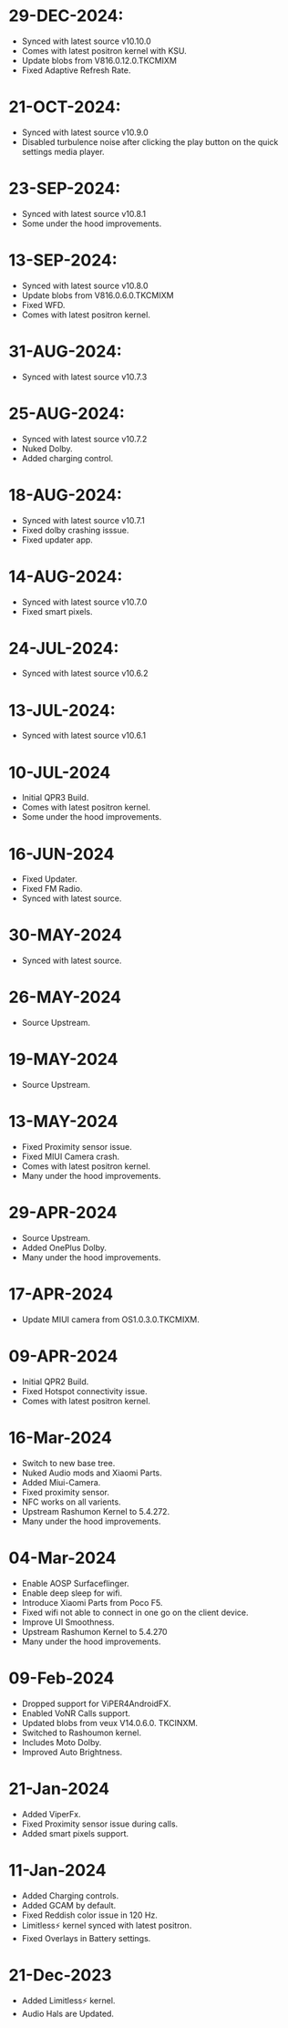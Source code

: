# 29-DEC-2024:
- Synced with latest source v10.10.0
- Comes with latest positron kernel with KSU.
- Update blobs from V816.0.12.0.TKCMIXM
- Fixed Adaptive Refresh Rate.
  
# 21-OCT-2024:
- Synced with latest source v10.9.0
- Disabled turbulence noise after clicking the play button on the quick settings media player.
  
# 23-SEP-2024:
- Synced with latest source v10.8.1
- Some under the hood improvements.

# 13-SEP-2024:
- Synced with latest source v10.8.0
- Update blobs from V816.0.6.0.TKCMIXM
- Fixed WFD.
- Comes with latest positron kernel.

# 31-AUG-2024:
- Synced with latest source v10.7.3

# 25-AUG-2024:
- Synced with latest source v10.7.2
- Nuked Dolby.
- Added charging control.

# 18-AUG-2024:
- Synced with latest source v10.7.1
- Fixed dolby crashing isssue.
- Fixed updater app.
  
# 14-AUG-2024:
- Synced with latest source v10.7.0
- Fixed smart pixels.

# 24-JUL-2024:
- Synced with latest source v10.6.2

# 13-JUL-2024:
- Synced with latest source v10.6.1

 # 10-JUL-2024
- Initial QPR3 Build.
- Comes with latest positron kernel.
- Some under the hood improvements.

# 16-JUN-2024
- Fixed Updater.
- Fixed FM Radio.
- Synced with latest source.

# 30-MAY-2024
- Synced with latest source.

# 26-MAY-2024
- Source Upstream.

# 19-MAY-2024
- Source Upstream.

# 13-MAY-2024
- Fixed Proximity sensor issue.
- Fixed MIUI Camera crash.
- Comes with latest positron kernel.
- Many under the hood improvements.

# 29-APR-2024
- Source Upstream.
- Added OnePlus Dolby.
- Many under the hood improvements.
 
# 17-APR-2024
- Update MIUI camera from OS1.0.3.0.TKCMIXM.

# 09-APR-2024
- Initial QPR2 Build.
- Fixed Hotspot connectivity issue.
- Comes with latest positron kernel.

# 16-Mar-2024
- Switch to new base tree.
- Nuked Audio mods and Xiaomi Parts.
- Added Miui-Camera.
- Fixed proximity sensor.
- NFC works on all varients.
- Upstream Rashumon Kernel to 5.4.272.
- Many under the hood improvements.

# 04-Mar-2024

- Enable AOSP Surfaceflinger.
- Enable deep sleep for wifi.
- Introduce Xiaomi Parts from Poco F5.
- Fixed wifi not able to connect in one go on the client device.
- Improve UI Smoothness.
- Upstream Rashumon Kernel to 5.4.270
- Many under the hood improvements.

# 09-Feb-2024

- Dropped support for ViPER4AndroidFX.
- Enabled VoNR Calls support.
- Updated blobs from veux V14.0.6.0. TKCINXM.
- Switched to Rashoumon kernel.
- Includes Moto Dolby.
- Improved Auto Brightness.

# 21-Jan-2024

- Added ViperFx.
- Fixed Proximity sensor issue during calls.
- Added smart pixels support.

# 11-Jan-2024

- Added Charging controls.
- Added GCAM by default.
- Fixed Reddish color issue in 120 Hz.
- Limitless⚡ kernel synced with latest positron.
- Fixed Overlays in Battery settings.

# 21-Dec-2023

- Added Limitless⚡ kernel.
- Audio Hals are Updated.
